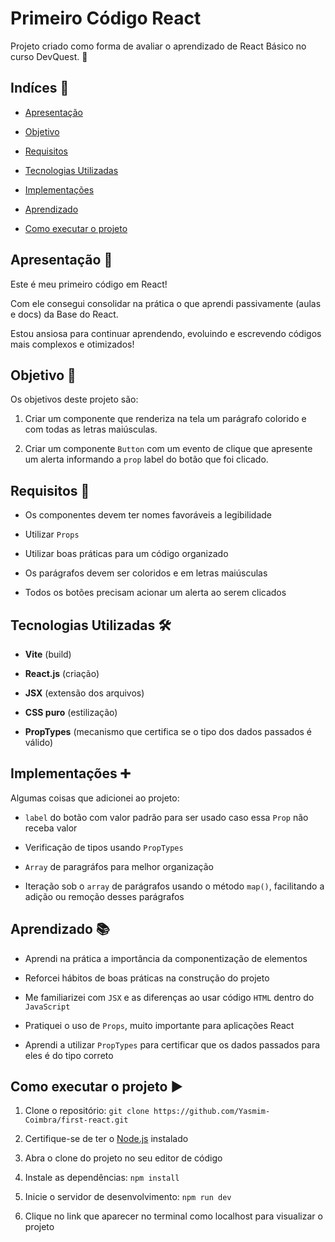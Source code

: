 # Primeiro Código React

Projeto criado como forma de avaliar o aprendizado de React Básico no curso DevQuest. 👾

## Indíces 📌

- [Apresentação](#apresentação-)

- [Objetivo](#objetivo-)

- [Requisitos](#requisitos-)

- [Tecnologias Utilizadas](#tecnologias-utilizadas-️)

- [Implementações](#implementações-)

- [Aprendizado](#tecnologias-utilizadas-️)

- [Como executar o projeto](#como-executar-o-projeto-️)

## Apresentação 👋

Este é meu primeiro código em React!

Com ele consegui consolidar na prática o que aprendi passivamente (aulas e docs) da Base do React.

Estou ansiosa para continuar aprendendo, evoluindo e escrevendo códigos mais complexos e otimizados!

## Objetivo 🎯

Os objetivos deste projeto são:

1. Criar um componente que renderiza na tela um parágrafo colorido e com todas as letras maiúsculas.

2. Criar um componente `Button` com um evento de clique que
apresente um alerta informando a `prop` label do botão que
foi clicado.

## Requisitos 📝

- Os componentes devem ter nomes favoráveis a legibilidade

- Utilizar `Props`

- Utilizar boas práticas para um código organizado

- Os parágrafos devem ser coloridos e em letras maiúsculas

- Todos os botões precisam acionar um alerta ao serem clicados

## Tecnologias Utilizadas 🛠️

- **Vite** (build)

- **React.js** (criação)

- **JSX** (extensão dos arquivos)

- **CSS puro** (estilização)

- **PropTypes** (mecanismo que certifica se o tipo dos dados passados é válido)

## Implementações ➕

Algumas coisas que adicionei ao projeto:

- `label` do botão com valor padrão para ser usado caso essa `Prop` não receba valor

- Verificação de tipos usando `PropTypes`

- `Array` de paragráfos para melhor organização

- Iteração sob o `array` de parágrafos usando o método `map()`, facilitando a adição ou remoção desses parágrafos

## Aprendizado 📚

- Aprendi na prática a importância da componentização de elementos

- Reforcei hábitos de boas práticas na construção do projeto

- Me familiarizei com `JSX` e as diferenças ao usar código `HTML` dentro do `JavaScript`

- Pratiquei o uso de `Props`, muito importante para aplicações React

- Aprendi a utilizar `PropTypes` para certificar que os dados passados para eles é do tipo correto

## Como executar o projeto ▶️

1. Clone o repositório:
   `git clone https://github.com/Yasmim-Coimbra/first-react.git`

2. Certifique-se de ter o [Node.js](https://nodejs.org/pt) instalado

3. Abra o clone do projeto no seu editor de código

4. Instale as dependências:
   `npm install`

5. Inicie o servidor de desenvolvimento:
   `npm run dev`

6. Clique no link que aparecer no terminal como localhost para visualizar o projeto

